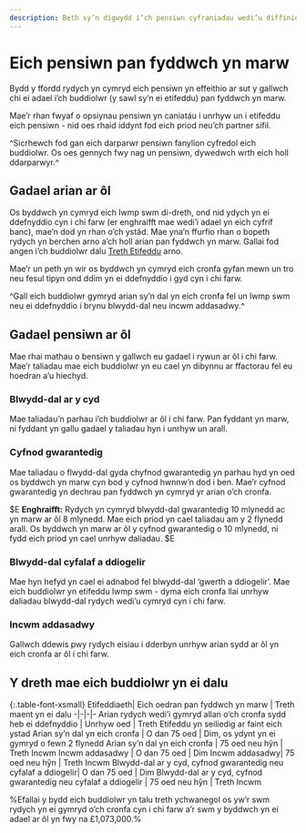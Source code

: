 ```yaml
---
description: Beth sy’n digwydd i’ch pensiwn cyfraniadau wedi’u diffinio pan fyddwch yn marw, yn cynnwys y dreth mae eich buddiolwr yn ei dalu.
---
```


# Eich pensiwn pan fyddwch yn marw

Bydd y ffordd rydych yn cymryd eich pensiwn yn effeithio ar sut y gallwch chi ei adael i’ch buddiolwr (y sawl sy’n ei etifeddu) pan fyddwch yn marw.

Mae’r rhan fwyaf o opsiynau pensiwn yn caniatáu i unrhyw un i etifeddu eich pensiwn - nid oes rhaid iddynt fod eich priod neu’ch partner sifil.

^Sicrhewch fod gan eich darparwr pensiwn fanylion cyfredol eich buddiolwr. Os oes gennych fwy nag un pensiwn, dywedwch wrth eich holl ddarparwyr.^

## Gadael arian ar ôl

Os byddwch yn cymryd eich lwmp swm di-dreth, ond nid ydych yn ei ddefnyddio cyn i chi farw (er enghraifft mae wedi’i adael yn eich cyfrif banc), mae’n dod yn rhan o’ch ystâd. Mae yna’n ffurfio rhan o bopeth rydych yn berchen arno a’ch holl arian pan fyddwch yn marw. Gallai fod angen i’ch buddiolwr dalu [Treth Etifeddu](https://www.gov.uk/inheritance-tax) arno.

Mae’r un peth yn wir os byddwch yn cymryd eich cronfa gyfan mewn un tro neu fesul tipyn ond ddim yn ei ddefnyddio i gyd cyn i chi farw.

^Gall eich buddiolwr gymryd arian sy’n dal yn eich cronfa fel un lwmp swm neu ei ddefnyddio i brynu blwydd-dal neu incwm addasadwy.^

## Gadael pensiwn ar ôl

Mae rhai mathau o bensiwn y gallwch eu gadael i rywun ar ôl i chi farw. Mae’r taliadau mae eich buddiolwr yn eu cael yn dibynnu ar ffactorau fel eu hoedran a’u hiechyd.

### Blwydd-dal ar y cyd

Mae taliadau’n parhau i’ch buddiolwr ar ôl i chi farw. Pan fyddant yn marw, ni fyddant yn gallu gadael y taliadau hyn i unrhyw un arall.

### Cyfnod gwarantedig

Mae taliadau o flwydd-dal gyda chyfnod gwarantedig yn parhau hyd yn oed os byddwch yn marw cyn bod y cyfnod hwnnw’n dod i ben. Mae’r cyfnod gwarantedig yn dechrau pan fyddwch yn cymryd yr arian o’ch cronfa.

$E
**Enghraifft:**
Rydych yn cymryd blwydd-dal gwarantedig 10 mlynedd ac yn marw ar ôl 8 mlynedd. Mae eich priod yn cael taliadau am y 2 flynedd arall. Os byddwch yn marw ar ôl y cyfnod gwarantedig o 10 mlynedd, ni fydd eich priod yn cael unrhyw daliadau.
$E

### Blwydd-dal cyfalaf a ddiogelir

Mae hyn hefyd yn cael ei adnabod fel blwydd-dal ‘gwerth a ddiogelir’. Mae eich buddiolwr yn etifeddu lwmp swm - dyma eich cronfa llai unrhyw daliadau blwydd-dal rydych wedi’u cymryd cyn i chi farw.

### Incwm addasadwy

Gallwch ddewis pwy rydych eisiau i dderbyn unrhyw arian sydd ar ôl yn eich cronfa ar ôl i chi farw.

## Y dreth mae eich buddiolwr yn ei dalu

{:.table-font-xsmall}
Etifeddiaeth| Eich oedran pan fyddwch yn marw | Treth maent yn ei dalu
-|-|-|-
Arian rydych wedi’i gymryd allan o’ch cronfa sydd heb ei ddefnyddio | Unrhyw oed | Treth Etifeddu yn seiliedig ar faint eich ystad
Arian sy’n dal yn eich cronfa | O dan 75 oed | Dim, os ydynt yn ei gymryd o fewn 2 flynedd
Arian sy’n dal yn eich cronfa | 75 oed neu hŷn | Treth Incwm
Incwm addasadwy | O dan 75 oed | Dim
Incwm addasadwy| 75 oed neu hŷn | Treth Incwm
Blwydd-dal ar y cyd, cyfnod gwarantedig neu cyfalaf a ddiogelir| O dan 75 oed | Dim
Blwydd-dal ar y cyd, cyfnod gwarantedig neu cyfalaf a ddiogelir | 75 oed neu hŷn | Treth Incwm

%Efallai y bydd eich buddiolwr yn talu treth ychwanegol os yw’r swm rydych yn ei gymryd o’ch cronfa cyn i chi farw a’r swm y byddwch yn ei adael ar ôl yn fwy na £1,073,000.%
